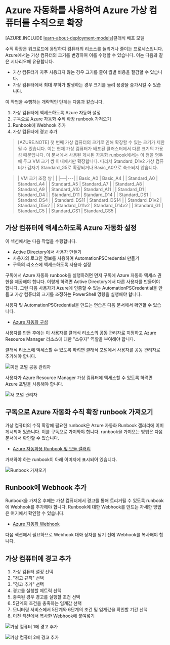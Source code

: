 <properties
	pageTitle="Azure 자동화를 사용하여 Azure 가상 컴퓨터를 수직으로 확장 | Microsoft Azure"
	description="Azure 자동화를 사용하여 모니터링 경고에 대한 응답으로 가상 컴퓨터를 수직으로 확장하는 방법"
	services="virtual-machines"
	documentationCenter=""
	authors="singhkay"
	manager="drewm"
	editor=""
	tags="azure-resource-manager"/>

<tags
	ms.service="virtual-machines"
	ms.workload="infrastructure-services"
	ms.tgt_pltfrm="vm-multiple"
	ms.devlang="na"
	ms.topic="article"
	ms.date="03/29/2016"
	ms.author="singhkay"/>

# Azure 자동화를 사용하여 Azure 가상 컴퓨터를 수직으로 확장

[AZURE.INCLUDE [learn-about-deployment-models](../../includes/learn-about-deployment-models-rm-include.md)]클래식 배포 모델

수직 확장은 워크로드에 응답하여 컴퓨터의 리소스를 늘리거나 줄이는 프로세스입니다. Azure에서는 가상 컴퓨터의 크기를 변경하여 이를 수행할 수 있습니다. 이는 다음과 같은 시나리오에 유용합니다.

- 가상 컴퓨터가 자주 사용되지 않는 경우 크기를 줄여 월별 비용을 절감할 수 있습니다.
- 가상 컴퓨터에서 최대 부하가 발생하는 경우 크기를 늘려 용량을 증가시킬 수 있습니다.

이 작업을 수행하는 개략적인 단계는 다음과 같습니다.

1. 가상 컴퓨터에 액세스하도록 Azure 자동화 설정
2. 구독으로 Azure 자동화 수직 확장 runbook 가져오기
3. Runbook에 Webhook 추가
4. 가상 컴퓨터에 경고 추가

> [AZURE.NOTE] 첫 번째 가상 컴퓨터의 크기로 인해 확장할 수 있는 크기가 제한될 수 있습니다. 이는 현재 가상 컴퓨터가 배포된 클러스터에서 다른 크기의 가용성 때문입니다. 이 문서에서 사용된 게시된 자동화 runbook에서는 이 점을 염두에 두고 VM 크기 쌍 이내에서만 확장합니다. 따라서 Standard\_D1v2 가상 컴퓨터가 갑자기 Standard\_G5로 확장되거나 Basic\_A0으로 축소되지 않습니다.

>| VM 크기 조정 쌍 | |
|---|---|
| Basic\_A0 | Basic\_A4 |
| Standard\_A0 | Standard\_A4 |
| Standard\_A5 | Standard\_A7 |
| Standard\_A8 | Standard\_A9 |
| Standard\_A10 | Standard\_A11 |
| Standard\_D1 | Standard\_D4 |
| Standard\_D11 | Standard\_D14 |
| Standard\_DS1 | Standard\_DS4 |
| Standard\_DS11 | Standard\_DS14 |
| Standard\_D1v2 | Standard\_D5v2 |
| Standard\_D11v2 | Standard\_D14v2 |
| Standard\_G1 | Standard\_G5 |
| Standard\_GS1 | Standard\_GS5 |

## 가상 컴퓨터에 액세스하도록 Azure 자동화 설정

이 섹션에서는 다음 작업을 수행합니다.

* Active Directory에서 사용자 만들기
* 사용자의 로그인 정보를 사용하여 AutomationPSCredential 만들기
* 구독의 리소스에 액세스하도록 사용자 설정

구독에서 Azure 자동화 runbook을 실행하려면 먼저 구독에 Azure 자동화 액세스 권한을 제공해야 합니다. 이렇게 하려면 Active Directory에서 다른 사용자를 만들어야 합니다. 그런 다음 사용자가 Azure에 인증할 수 있는 AutomationPSCredential을 만들고 가상 컴퓨터의 크기를 조정하는 PowerShell 명령을 실행해야 합니다.

사용자 및 AutomationPSCredential을 만드는 연습은 다음 문서에서 확인할 수 있습니다.

* [Azure 자동화 구성](../automation/automation-configuring.md)

사용자를 만든 후에는 이 사용자를 클래식 리소스의 공동 관리자로 지정하고 Azure Resource Manager 리소스에 대한 "소유자" 역할을 부여해야 합니다.

클래식 리소스에 액세스할 수 있도록 하려면 클래식 포털에서 사용자를 공동 관리자로 추가해야 합니다.

![이전 포털 공동 관리자](./media/virtual-machines-vertical-scaling-automation/old-portal-automation-user.png)

사용자가 Azure Resource Manager 가상 컴퓨터에 액세스할 수 있도록 하려면 Azure 포털을 사용해야 합니다.

![새 포털 관리자](./media/virtual-machines-vertical-scaling-automation/new-portal-automation-user.png)

## 구독으로 Azure 자동화 수직 확장 runbook 가져오기

가상 컴퓨터의 수직 확장에 필요한 runbook은 Azure 자동화 Runbook 갤러리에 이미 게시되어 있습니다. 이를 구독으로 가져와야 합니다. runbook을 가져오는 방법은 다음 문서에서 확인할 수 있습니다.

* [Azure 자동화용 Runbook 및 모듈 갤러리](../automation/automation-runbook-gallery.md)

가져와야 하는 runbook이 아래 이미지에 표시되어 있습니다.

![Runbook 가져오기](./media/virtual-machines-vertical-scaling-automation/scale-runbooks.png)

## Runbook에 Webhook 추가

Runbook을 가져온 후에는 가상 컴퓨터에서 경고를 통해 트리거될 수 있도록 runbook에 Webhook를 추가해야 합니다. Runbook에 대한 Webhook를 만드는 자세한 방법은 여기에서 확인할 수 있습니다.

* [Azure 자동화 Webhook](../automation/automation-webhooks.md)

다음 섹션에서 필요하므로 Webhook 대화 상자를 닫기 전에 Webhook를 복사해야 합니다.

## 가상 컴퓨터에 경고 추가

1. 가상 컴퓨터 설정 선택
2. "경고 규칙" 선택
3. "경고 추가" 선택
4. 경고를 실행할 메트릭 선택
5. 충족된 경우 경고를 실행할 조건 선택
6. 5단계의 조건을 충족하는 임계값 선택
7. 모니터링 서비스에서 5단계와 6단계의 조건 및 임계값을 확인할 기간 선택
8. 이전 섹션에서 복사한 Webhook에 붙여넣기

![가상 컴퓨터 1에 경고 추가](./media/virtual-machines-vertical-scaling-automation/add-alert-webhook-1.png)

![가상 컴퓨터 2에 경고 추가](./media/virtual-machines-vertical-scaling-automation/add-alert-webhook-2.png)

<!---HONumber=AcomDC_0406_2016-->